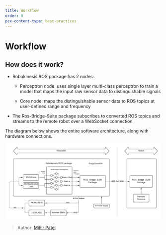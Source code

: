 ```yaml
---
title: Workflow
order: 0
pcx-content-type: best-practices
---
```

# Workflow

## How does it work?

- Robokinesis ROS package has 2 nodes:

  - Perceptron node: uses single layer multi-class perceptron to train a model that maps the input raw sensor data to distinguishable signals  

  - Core node: maps the distinguishable sensor data to ROS topics at user-defined range and frequency  

- The Ros-Bridge-Suite package subscribes to converted ROS topics and streams to the remote robot over a WebSocket connection

The diagram below shows the entire software architecture, along with hardware connections.

![diagram](https://raw.githubusercontent.com/mihyr/robokinesis/main/media/diagram.png)

> Author: [Mihir Patel](https://github.com/mihyr)